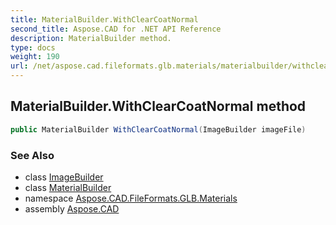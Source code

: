 ```yaml
---
title: MaterialBuilder.WithClearCoatNormal
second_title: Aspose.CAD for .NET API Reference
description: MaterialBuilder method. 
type: docs
weight: 190
url: /net/aspose.cad.fileformats.glb.materials/materialbuilder/withclearcoatnormal/
---
```

## MaterialBuilder.WithClearCoatNormal method

```csharp
public MaterialBuilder WithClearCoatNormal(ImageBuilder imageFile)
```

### See Also

* class [ImageBuilder](../../imagebuilder/)
* class [MaterialBuilder](../)
* namespace [Aspose.CAD.FileFormats.GLB.Materials](../../materialbuilder/)
* assembly [Aspose.CAD](../../../)


